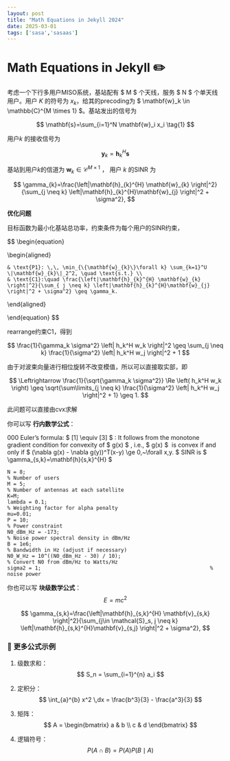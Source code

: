```yaml
---
layout: post
title: "Math Equations in Jekyll 2024"
date: 2025-03-01
tags: ['sasa','sasaas']
---
```


# Math Equations in Jekyll ✏️

考虑一个下行多用户MISO系统，基站配有 $ M $ 个天线，服务 $ N $ 个单天线用户。用户 $K$ 的符号为 $x_k$，给其的precoding为 $ \mathbf{w}_k \in \mathbb{C}^{M \times 1} $。基站发出的信号为

$$
\mathbf{s}=\sum_{i=1}^N \mathbf{w}_i x_i  \tag{1}
$$

用户$k$ 的接收信号为

$$
\mathbf{y}_k = \mathbf{h}_k^H \mathbf{s}  \tag{2}
$$

基站到用户$k$的信道为 $\mathbf{w}_k \in \mathcal{C}^{M\times 1}$ ， 用户 $k$ 的SINR 为

$$
\gamma_{k}=\frac{\left|\mathbf{h}_{k}^{H} \mathbf{w}_{k} \right|^2}{\sum_{j \neq k} \left|\mathbf{h}_{k}^{H}\mathbf{w}_{j} \right|^2 + \sigma^2},
$$

**优化问题**

目标函数为最小化基站总功率，约束条件为每个用户的SINR约束，

$$
\begin{equation}

\begin{aligned}

    & \text{P1}: \,\, \min_{\{\mathbf{w}_{k}\}\forall k} \sum_{k=1}^U \|\mathbf{w}_{k}\|_2^2, \quad \text{s.t.} \\
    & \text{C1}:\quad \frac{\left|\mathbf{h}_{k}^{H} \mathbf{w}_{k} \right|^2}{\sum_{ j \neq k} \left|\mathbf{h}_{k}^{H}\mathbf{w}_{j} \right|^2 + \sigma^2} \geq \gamma_k.
    
\end{aligned}

\end{equation}
$$

rearrange约束$\text{C1}$，得到

$$
\frac{1}{\gamma_k \sigma^2} \left| h_k^H w_k \right|^2 \geq \sum_{j \neq k} \frac{1}{\sigma^2} \left| h_k^H w_j \right|^2 + 1
$$

由于对波束向量进行相位旋转不改变模值，所以可以直接取实部，即

$$
\Leftrightarrow \frac{1}{\sqrt{\gamma_k \sigma^2}} \Re \left( h_k^H w_k \right) \geq \sqrt{\sum\limits_{j \neq k} \frac{1}{\sigma^2} \left| h_k^H w_j \right|^2 + 1}
\geq 1.
$$


此问题可以直接由cvx求解

你可以写 **行内数学公式**：

   000  Euler’s formula: $ [1] \equiv [3] $ : It follows from the monotone gradient condition for convexity of $ g(x) $ , i.e., $ g(x) $  is convex if and only if $ (\nabla g(x) - \nabla g(y))^T(x-y) \ge 0,~\forall x,y. $  SINR is $ \gamma_{s,k}=\mathbf{h}{s,k}^{H} $ 

```
N = 8;                                                                      % Number of users
M = 5;                                                                      % Number of antennas at each satellite
K=M;
lambda = 0.1;                                                                 % Weighting factor for alpha penalty
mu=0.01;
P = 10;                                                                     % Power constraint
N0_dBm_Hz = -173;                                                           % Noise power spectral density in dBm/Hz
B = 1e6;                                                                    % Bandwidth in Hz (adjust if necessary)
N0_W_Hz = 10^((N0_dBm_Hz - 30) / 10);                                       % Convert N0 from dBm/Hz to Watts/Hz
sigma2 = 1;                                                       % noise power
```


你也可以写 **块级数学公式**：
$$
E = mc^2
$$

$$
\gamma_{s,k}=\frac{\left|\mathbf{h}_{s,k}^{H} \mathbf{v}_{s,k} \right|^2}{\sum_{j\in \mathcal{S}_s, j \neq k} \left|\mathbf{h}_{s,k}^{H}\mathbf{v}_{s,j} \right|^2 + \sigma^2},
$$
### 📌 **更多公式示例**
1. 级数求和：
   $$
   S_n = \sum_{i=1}^{n} a_i
   $$
2. 定积分：
   $$
   \int_{a}^{b} x^2 \,dx = \frac{b^3}{3} - \frac{a^3}{3}
   $$

3. 矩阵：
   $$
   A = \begin{bmatrix} a & b \\ c & d \end{bmatrix}
   $$

4. 逻辑符号：
   $$
   P(A \cap B) = P(A) P(B \mid A)
   $$
